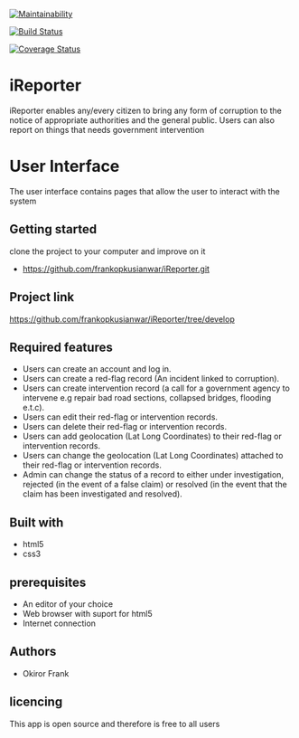 [![Maintainability](https://api.codeclimate.com/v1/badges/6e8511dbcf29b1cee00a/maintainability)](https://codeclimate.com/github/frankopkusianwar/iReporter/maintainability)

[![Build Status](https://travis-ci.org/frankopkusianwar/iReporter.svg?branch=develop)](https://travis-ci.org/frankopkusianwar/iReporter)

[![Coverage Status](https://coveralls.io/repos/github/frankopkusianwar/iReporter/badge.svg?branch=develop)](https://coveralls.io/github/frankopkusianwar/iReporter?branch=develop)

# iReporter 
iReporter enables any/every citizen to bring any form of corruption to the notice of appropriate authorities and the general public. Users can also report on things that needs government intervention

# User Interface
The user  interface contains pages that allow the user to interact with the system
## Getting started
clone the project to your computer and improve on it
- https://github.com/frankopkusianwar/iReporter.git
## Project link
https://github.com/frankopkusianwar/iReporter/tree/develop
## Required features
- Users can create an account and log in.
- Users can create a red-flag record (An incident linked to corruption).
- Users can create intervention record (a call for a government agency to intervene e.g repair bad road sections, collapsed bridges, flooding e.t.c).
- Users can edit their red-flag or intervention records.
- Users can delete their red-flag or intervention records.
- Users can add geolocation (Lat Long Coordinates) to their red-flag or intervention records.
- Users can change the geolocation (Lat Long Coordinates) attached to their red-flag or intervention records.
- Admin can change the status of a record to either under investigation, rejected (in the event of a false claim) or resolved (in the event that the claim has been investigated and resolved).
## Built with
- html5
- css3
## prerequisites
- An editor of your choice
- Web browser with suport for html5
- Internet connection
## Authors
- Okiror Frank
## licencing
This app is open source and therefore is free to all users
